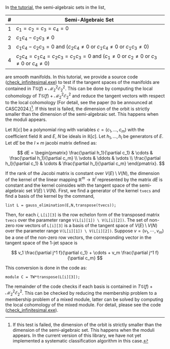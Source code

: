 In [the tutorial](https://github.com/hiroshi-teramoto/local_cohomology_mixed/blob/main/check_smoothness.md), the semi-algebraic sets in the list,

| # | Semi-Algebraic Set |
| - |------------------- |
| 1 | $c_1 = c_2 = c_3 = c_4 = 0$ |
| 2 | $c_1 c_4 - c_2 c_3 \neq 0$ |
| 3 | $c_1 c_4 - c_2 c_3 = 0$ and ($c_2 c_4 \neq 0$ or $c_1 c_4 \neq 0$ or $c_1 c_3 \neq 0$)  |
| 4 | $c_2 c_4 = c_1 c_4 = c_2 c_3 = c_1 c_3 = 0$ and ($c_1 \neq 0$ or $c_2 \neq 0$ or $c_3 \neq 0$ or $c_4 \neq 0$)  |

are smooth manifolds. In this tutorial, we provide a source code ([check_infinitesimal.exe](https://github.com/hiroshi-teramoto/local_cohomology_mixed/blob/main/check_infinitesimal.exe)) to test if the tangent spaces of the manifolds are contained in $T \mathcal{G} \left( f \right) + \mathcal{M}_2^2 \mathcal{E}_2^2$. This can be done by computing the local cohomology of $T \mathcal{G} \left( f \right) + \mathcal{M}_2^2 \mathcal{E}_2^2$ and reduce the tangent vectors with respect to the local cohomology (For detail, see the paper (to be announced at CASC2024.)[^1]. If this test is failed, the dimension of the orbit is strictly smaller than the dimension of the semi-algebraic set. This happens when the moduli appears.

Let $\mathbb{R} \left[ c \right]$ be a polynomial ring with variables $c = \left( c_1, \ldots, c_m \right)$ with the coefficient field $\mathbb{R}$ and $E$, $N$ be ideals in $\mathbb{R} \left[ c \right]$. Let $h_1, \ldots, h_l$ be generators of $E$. Let $dE$ be the $l \times m$ jacobi matrix defined as:

$$ dE = 
\begin{pmatrix}
\frac{\partial h_1}{\partial c_1} & \cdots & \frac{\partial h_1}{\partial c_m} \\
\vdots & \ddots & \vdots \\
\frac{\partial h_l}{\partial c_1} & \cdots & \frac{\partial h_l}{\partial c_m}
\end{pmatrix}.
$$

If the rank of the Jacobi matrix is constant over $V \left( E \right) \setminus V \left( N \right)$, the dimension of the kernel of the linear mapping $\mathbb{R}^m \rightarrow \mathbb{R}^l$ represented by the matrix $dE$ is constant and the kernel coinsides with the tangent space of the semi-algebraic set $V \left( E \right) \setminus V \left( N \right)$. First, we find a generator of the kernel `tvecs` and find a basis of the kernel by the command, 

```Singular
list L = gauss_elimination(E,N,transpose(tvecs));
```

Then, for each $i$, `L[i][3]` is the row echelon form of the transposed matrix `tvecs` over the parameter range `V(L[i][1]) \ V(L[i][2])`. The set of non-zero row vectors of `L[i][3]` is a basis of the tangent space of $V \left( E \right) \setminus V \left( N \right)$ over the parameter range `V(L[i][1]) \ V(L[i][2])`. Suppose $v = \left( v_1, \cdots, v_m \right)$ be a one of the non-zero row vectors, the corresponding vector in the tangent space of the $1$-jet space is 

$$ v_1 \frac{\partial j^1 f}{\partial c_1} + \cdots + v_m \frac{\partial j^1 f}{\partial c_m} $$

This conversion is done in the code as:

```Singular
module C = TW*transpose(L[i][3]);
```

The remainder of the code checks if each basis is contained in $T \mathcal{G} \left( f \right) + \mathcal{M}_2^2 \mathcal{E}_2^2$. This can be checked by reducing the membership problem to a membership problem of a mixed module, latter can be solved by computing the local cohomology of the mixed module. For detail, please see the code ([check_infinitesimal.exe](https://github.com/hiroshi-teramoto/local_cohomology_mixed/blob/main/check_infinitesimal.exe)).

[^1]: If this test is failed, the dimension of the orbit is strictly smaller than the dimension of the semi-algebraic set. This happens when the moduli appears. In the current version of this library, we have not yet implemented a systematic classification algorithm in this case.
